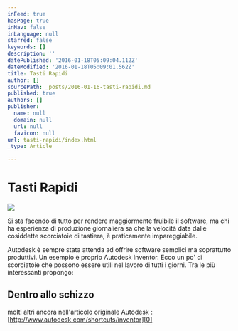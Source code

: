 ```yaml
---
inFeed: true
hasPage: true
inNav: false
inLanguage: null
starred: false
keywords: []
description: ''
datePublished: '2016-01-18T05:09:04.112Z'
dateModified: '2016-01-18T05:09:01.562Z'
title: Tasti Rapidi
author: []
sourcePath: _posts/2016-01-16-tasti-rapidi.md
published: true
authors: []
publisher:
  name: null
  domain: null
  url: null
  favicon: null
url: tasti-rapidi/index.html
_type: Article

---
```

# Tasti Rapidi
![](https://the-grid-user-content.s3-us-west-2.amazonaws.com/317fceaa-49fd-4250-b0ee-90a8959e9d09.png)

Si sta facendo di tutto per rendere maggiormente fruibile il software, ma chi ha esperienza di produzione giornaliera sa che la velocità data dalle cosiddette scorciatoie di tastiera, è praticamente impareggiabile. 

Autodesk è sempre stata attenda ad offrire software semplici ma soprattutto produttivi. Un esempio è proprio Autodesk Inventor. Ecco un po' di scorciatoie che possono essere utili nel lavoro di tutti i giorni. Tra le più interessanti propongo:

## Dentro allo schizzo

molti altri ancora nell'articolo originale Autodesk : [http://www.autodesk.com/shortcuts/inventor][0]

[0]: http://www.autodesk.com/shortcuts/inventor